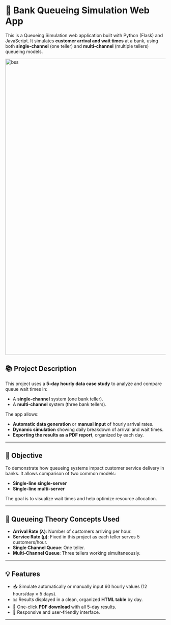 # 🏦 Bank Queueing Simulation Web App

This is a Queueing Simulation web application built with Python (Flask) and JavaScript. It simulates **customer arrival and wait times** at a bank, using both **single-channel** (one teller) and **multi-channel** (multiple tellers) queueing models.


<img width="930" alt="bss" src="https://github.com/user-attachments/assets/e39c184b-2ce6-433e-a2db-54c6d376bbd5" />


## 📚 Project Description

This project uses a **5-day hourly data case study** to analyze and compare queue wait times in:

- A **single-channel** system (one bank teller).
- A **multi-channel** system (three bank tellers).

The app allows:
- **Automatic data generation** or **manual input** of hourly arrival rates.
- **Dynamic simulation** showing daily breakdown of arrival and wait times.
- **Exporting the results as a PDF report**, organized by each day.

---

## 🎯 Objective

To demonstrate how queueing systems impact customer service delivery in banks. It allows comparison of two common models:
- **Single-line single-server**
- **Single-line multi-server**

The goal is to visualize wait times and help optimize resource allocation.

---

## 🧮 Queueing Theory Concepts Used

- **Arrival Rate (λ)**: Number of customers arriving per hour.
- **Service Rate (μ)**: Fixed in this project as each teller serves 5 customers/hour.
- **Single Channel Queue**: One teller.
- **Multi-Channel Queue**: Three tellers working simultaneously.

---

## 💡 Features

- 📥 Simulate automatically or manually input 60 hourly values (12 hours/day × 5 days).
- 📊 Results displayed in a clean, organized **HTML table** by day.
- 📄 One-click **PDF download** with all 5-day results.
- 📱 Responsive and user-friendly interface.

---



